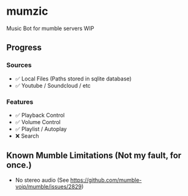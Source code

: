 # mumzic
Music Bot for mumble servers
WIP

## Progress
### Sources
* ✅ Local Files (Paths stored in sqlite database)
* ✅ Youtube / Soundcloud / etc

### Features
* ✅ Playback Control
* ✅ Volume Control
* ✅ Playlist / Autoplay
* ❌ Search

## Known Mumble Limitations (Not my fault, for once.)
* No stereo audio (See https://github.com/mumble-voip/mumble/issues/2829)
